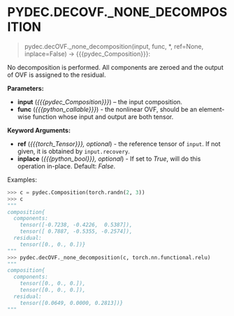 # PYDEC.DECOVF._NONE_DECOMPOSITION
> pydec.decOVF._none_decomposition(input, func, *, ref=None, inplace=False) -> {{{pydec_Composition}}}:

No decomposition is performed. All components are zeroed and the output of OVF is assigned to the residual.

**Parameters:**

* **input** (*{{{pydec_Composition}}}*) – the input composition.
* **func** (*{{{python_callable}}}*) - the nonlinear OVF, should be an element-wise function whose input and output are both tensor.

**Keyword Arguments:**

* **ref** (*{{{torch_Tensor}}}, optional*) - the reference tensor of `input`. If not given, it is obtained by `input.recovery`.
* **inplace** (*{{{python_bool}}}, optional*) - If set to *True*, will do this operation in-place. Default: *False*.

Examples:
```python
>>> c = pydec.Composition(torch.randn(2, 3))
>>> c
"""
composition{
  components:
    tensor([-0.7238, -0.4226,  0.5387]),
    tensor([ 0.7887, -0.5355, -0.2574]),
  residual:
    tensor([0., 0., 0.])}
"""
>>> pydec.decOVF._none_decomposition(c, torch.nn.functional.relu)
"""
composition{
  components:
    tensor([0., 0., 0.]),
    tensor([0., 0., 0.]),
  residual:
    tensor([0.0649, 0.0000, 0.2813])}
"""
```